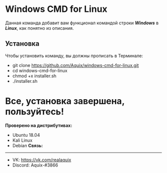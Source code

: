 **Windows CMD for Linux**
=========================
Данная команда добавит вам функционал командой строки ***Windows*** в ***Linux***, как понятно из описания.

**Установка**
-------------
Чтобы установить команду, вы должны прописать в Терминале:
- git clone https://github.com/Aquix/windows-cmd-for-linux.git
- cd windows-cmd-for-linux
- chmod +x installer.sh
- ./installer.sh

**Все, установка завершена, пользуйтесь!** 
=============================
**Проверено на дистрибутивах:**
- Ubuntu 18.04
- Kali Linux
- Debian
**Связь:**
----------
- VK: https://vk.com/realaquix
- Discord: Aquix-#3866
